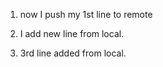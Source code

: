 1. now I push my 1st line to remote 
<!-- <<<<<<< HEAD -->
2. I add new line from local.

<!-- ======= -->

<!-- use 2nd line from local -->
<!-- 2. I add new line on remote.
<!-- >>>>>>> c640b1ab24d43cf7528c2886c6aa094ffe258adf --> 

3. 3rd line added from local. 
